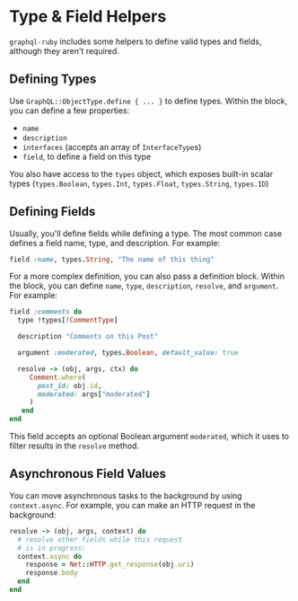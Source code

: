 # Type & Field Helpers

`graphql-ruby` includes some helpers to define valid types and fields, although they aren't required.

## Defining Types

Use `GraphQL::ObjectType.define { ... }` to define types. Within the block, you can define a few properties:

- `name`
- `description`
- `interfaces` (accepts an array of `InterfaceType`s)
- `field`, to define a field on this type

You also have access to the `types` object, which exposes built-in scalar types (`types.Boolean`, `types.Int`, `types.Float`, `types.String`, `types.ID`)

## Defining Fields

Usually, you'll define fields while defining a type. The most common case defines a field name, type, and description. For example:

```ruby
field :name, types.String, "The name of this thing"
```

For a more complex definition, you can also pass a definition block. Within the block, you can define `name`, `type`, `description`, `resolve`, and `argument`. For example:

```ruby
field :comments do
  type !types[!CommentType]

  description "Comments on this Post"

  argument :moderated, types.Boolean, default_value: true

  resolve -> (obj, args, ctx) do
     Comment.where(
       post_id: obj.id,
       moderated: args["moderated"]
     )
   end
end
```

This field accepts an optional Boolean argument `moderated`, which it uses to filter results in the `resolve` method.

## Asynchronous Field Values

You can move asynchronous tasks to the background by using `context.async`.  For example, you can make an HTTP request in the background:

```ruby
resolve -> (obj, args, context) do
  # resolve other fields while this request
  # is in progress:
  context.async do
    response = Net::HTTP.get_response(obj.uri)
    response.body
  end
end
```

